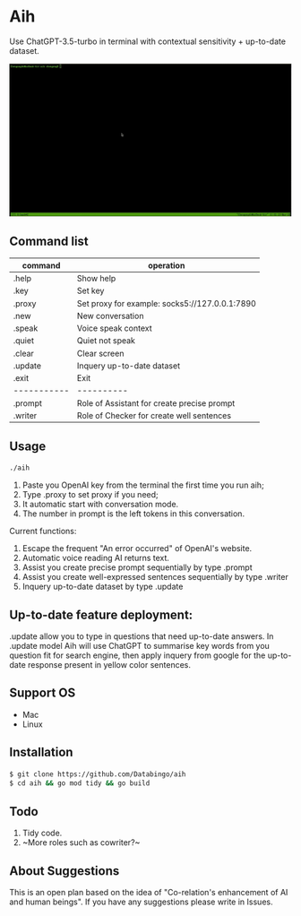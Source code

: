 # Aih

Use ChatGPT-3.5-turbo in terminal with contextual sensitivity + up-to-date dataset.

![screenshot](aih.gif)

## Command list
|command   | operation|
|----------|----------|
|.help      | Show help|
|.key       | Set key|
|.proxy     | Set proxy for example: socks5://127.0.0.1:7890|
|.new       | New conversation|
|.speak     | Voice speak context|
|.quiet     | Quiet not speak |
|.clear     | Clear screen|
|.update    | Inquery up-to-date dataset|
|.exit      | Exit|
|-----------|----------|
|.prompt    | Role of Assistant for create precise prompt|
|.writer    | Role of Checker for create well sentences|

## Usage
```bash
./aih
```
1. Paste you OpenAI key from the terminal the first time you run aih;
2. Type .proxy to set proxy if you need;
3. It automatic start with conversation mode.
4. The number in prompt is the left tokens in this conversation.

Current functions:
1. Escape the frequent "An error occurred" of OpenAI's website.
2. Automatic voice reading AI returns text. 
3. Assist you create precise prompt sequentially by type .prompt
4. Assist you create well-expressed sentences sequentially by type .writer
5. Inquery up-to-date dataset by type .update

## Up-to-date feature deployment:
.update allow you to type in questions that need up-to-date answers. In .update model Aih will use ChatGPT to summarise key words from you question fit for search engine, then apply inquery from google for the up-to-date response present in yellow color sentences.

## Support OS
- Mac
- Linux

## Installation
```bash
$ git clone https://github.com/Databingo/aih
$ cd aih && go mod tidy && go build 
```

## Todo
1. Tidy code.
2. ~More roles such as cowriter?~

## About Suggestions
This is an open plan based on the idea of "Co-relation's enhancement of AI and human beings".
If you have any suggestions please write in Issues.


